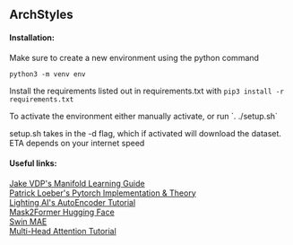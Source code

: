 ## ArchStyles

#### Installation:
Make sure to create a new environment using the python command <p>`python3 -m venv env`</p> Install the requirements listed out in requirements.txt with `pip3 install -r requirements.txt`
<p>To activate the environment either manually activate, or run `. ./setup.sh`</p>
setup.sh takes in the -d flag, which if activated will download the dataset. ETA depends on your internet speed

#### Useful links:

[Jake VDP's Manifold Learning Guide](https://jakevdp.github.io/PythonDataScienceHandbook/05.10-manifold-learning.html)  
[Patrick Loeber's Pytorch Implementation & Theory](https://www.youtube.com/watch?v=zp8clK9yCro&ab_channel=PatrickLoeber)  
[Lighting AI's AutoEncoder Tutorial](https://lightning.ai/docs/pytorch/stable/notebooks/course_UvA-DL/08-deep-autoencoders.html)  
[Mask2Former Hugging Face](https://huggingface.co/docs/transformers/main/en/model_doc/mask2former)  
[Swin MAE](https://github.com/Zian-Xu/Swin-MAE/blob/main/swin_mae.py)  
[Multi-Head Attention Tutorial](https://uvadlc-notebooks.readthedocs.io/en/latest/tutorial_notebooks/tutorial6/Transformers_and_MHAttention.html)  
